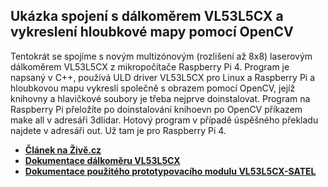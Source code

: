 ## Ukázka spojení s dálkoměrem VL53L5CX a vykreslení hloubkové mapy pomocí OpenCV 
Tentokrát se spojíme s novým multizónovým (rozlišení až 8x8) laserovým dálkoměrem VL53L5CX z mikropočítače Raspberry Pi 4. Program je napsaný v C++, používá ULD driver VL53L5CX pro Linux a Raspberry Pi a hloubkovou mapu vykreslí společně s obrazem pomocí OpenCV, jejíž knihovny a hlavičkové soubory je třeba nejprve doinstalovat. Program na Raspberry Pi přeložíte po doinstalování knihoevn po OpenCV příkazem make all v adresáři 3dlidar. Hotový program v případě úspěšného překladu najdete v adresáři out. Už tam je pro Raspberry Pi 4. 
 - **[Článek na Živě.cz](https://www.zive.cz/clanky/programovani-elektroniky-pevny-3d-lidar-za-dve-stovky-vl53l5cx/sc-3-a-212516/default.aspx)**
 - **[Dokumentace dálkoměru VL53L5CX](https://www.st.com/en/imaging-and-photonics-solutions/vl53l5cx.html)**
 - **[Dokumentace použitého prototypovacího modulu VL53L5CX-SATEL](https://www.st.com/en/evaluation-tools/vl53l5cx-satel.html)**
